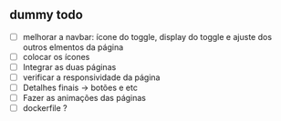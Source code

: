 ## dummy todo 
- [ ] melhorar a navbar: ícone do toggle, display do toggle e ajuste dos outros elmentos da página
- [ ] colocar os ícones
- [ ] Integrar as duas páginas
- [ ] verificar a responsividade da página
- [ ] Detalhes finais -> botões e etc
- [ ] Fazer as animações das páginas
- [ ] dockerfile ?
